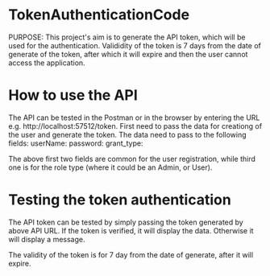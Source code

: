 # TokenAuthenticationCode

PURPOSE:
This project's aim is to generate the API token, which will be used for the authentication.
Valididity of the token is 7 days from the date of generate of the token, after which it will expire and then the user cannot access the application.

How to use the API
=================

The API can be tested in the Postman or in the browser by entering the URL e.g. http://localhost:57512/token. 
First need to pass the data for creationg of the user and generate the token.
The data need to pass to the following fields:
userName:
password:
grant_type:

The above first two fields are common for the user registration, while third one is for the role type (where it could be an Admin, or User).

Testing the token authentication
================================
The API token can be tested by simply passing the token generated by above API URL. If the token is verified, it will display the data. Otherwise it will display a message.

The validity of the token is for 7 day from the date of generate, after it will expire.
